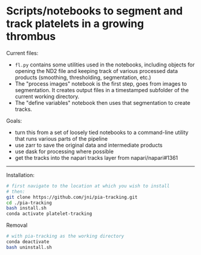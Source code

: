 # Scripts/notebooks to segment and track platelets in a growing thrombus

Current files:

- `fl.py` contains some utilities used in the notebooks, including objects for
  opening the ND2 file and keeping track of various processed data products
  (smoothing, thresholding, segmentation, etc.)
- The "process images" notebook is the first step, goes from images to
  segmentation. It creates output files in a timestamped subfolder of the
  current working directory.
- The "define variables" notebook then uses that segmentation to create tracks.

Goals:

- turn this from a set of loosely tied notebooks to a command-line utility that
  runs various parts of the pipeline
- use zarr to save the original data and intermediate products
- use dask for processing where possible
- get the tracks into the napari tracks layer from napari/napari#1361

---
Installation:
```bash
# first navigate to the location at which you wish to install
# then: 
git clone https://github.com/jni/pia-tracking.git
cd ./pia-tracking
bash install.sh
conda activate platelet-tracking
```

Removal
```bash
# with pia-tracking as the working directory
conda deactivate
bash uninstall.sh
```